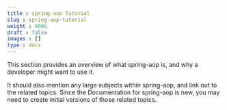 ```yaml
---
title : spring-aop Tutorial
slug : spring-aop-tutorial
weight : 9996
draft : false
images : []
type : docs
---
```


This section provides an overview of what spring-aop is, and why a developer might want to use it.

It should also mention any large subjects within spring-aop, and link out to the related topics.  Since the Documentation for spring-aop is new, you may need to create initial versions of those related topics.

